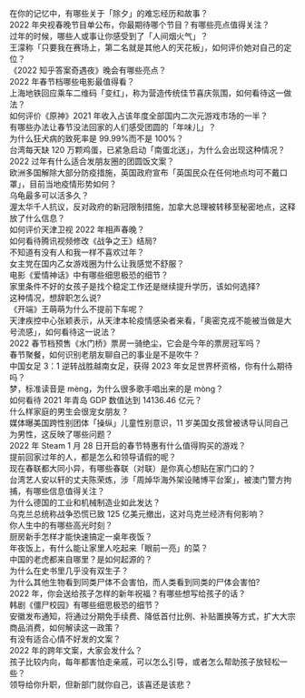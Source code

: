 在你的记忆中，有哪些关于「除夕」的难忘经历和故事？  
2022 年央视春晚节目单公布，你最期待哪个节目？有哪些亮点值得关注？  
过年的时候，哪些人或事让你感受到了「人间烟火气」？  
王濛称「只要我在赛场上，第二名就是其他人的天花板」，如何评价她对自己的定位？  
《2022 知乎答案奇遇夜》晚会有哪些亮点？  
2022 年春节档哪些电影最值得看？  
上海地铁回应乘车二维码「变红」，称为营造传统佳节喜庆氛围，如何看待这一做法？  
如何评价《原神》2021 年收入占该年度全部国内二次元游戏市场的一半？  
有哪些办法让春节没法回家的人们感受团圆的「年味儿」？  
为什么狂犬病的致死率是 99.99%而不是 100%？  
台湾每天缺 120 万颗鸡蛋，已紧急启动「南蛋北送」，为什么会出现这种情况？  
2022 过年有什么适合发朋友圈的团圆饭文案？  
欧洲多国解除大部分防疫措施，英国政府宣布「英国民众在任何地点均可不戴口罩」，目前当地疫情形势如何？  
乌龟最多可以活多久？  
渥太华千人抗议，反对政府的新冠限制措施，加拿大总理被转移至秘密地点，这释放了什么信息？  
如何评价天津卫视 2022 年相声春晚？  
如何看待腾讯视频修改《战争之王》结局?  
不知道有没有人和我一样不喜欢过年？  
女主党在国内乙女游戏圈为什么让我感觉不舒服？  
电影《爱情神话》中有哪些细思极恐的细节？  
家里条件不好的女孩子是找个稳定工作还是继续提升学历，该如何选择?  
这种情况，想辞职怎么说?  
《开端》王萌萌为什么不提前下车呢？  
天津疾控中心张颖表示，从天津本轮疫情感染者来看，「奥密克戎不能被当做是大号流感」，如何看待这一说法？  
2022 春节档预售《水门桥》票房一骑绝尘，它会是今年的票房冠军吗？  
春节聚餐，如何识别老朋友聊自己的事业是不是吹牛？  
中国女足 3：1 逆转战胜越南女足，获得 2023 年女足世界杯资格，你有什么期待吗？  
梦，标准读音是 mèng，为什么很多歌手唱出来的是 mòng？  
如何看待 2021 年青岛 GDP 数值达到 14136.46 亿元？  
什么样家庭的男生会很宠女朋友？  
媒体曝美国跨性别团体「操纵」儿童性别意识，11 岁美国女孩曾被诱导认同自己为男性，这反映了哪些问题？  
2022 年 Steam  1 月 28 日开启的春节特惠有什么值得购买的游戏？  
提前回家过年的人，都是怎么和领导请假的呢？  
现在春联都大同小异，有哪些春联（对联）是你真心想贴在家门口的？  
台湾艺人安以轩的丈夫陈荣炼，涉「周焯华海外架设赌博平台案」，被澳门警方拘捕，有哪些信息值得关注？  
为什么德国的工业和机械制造业如此发达？  
乌克兰总统称战争恐慌已致 125 亿美元撤出，这对乌克兰经济有何影响？  
你人生中的有哪些高光时刻？  
厨房新手怎样才能快速搞定一桌年夜饭？  
年夜饭上，有什么能让家里人吃起来「眼前一亮」的菜？  
中国的老虎都来自哪里？是如何起源的？  
为什么在史书里几乎没有双生子？  
为什么其他生物看到同类尸体不会害怕，而人类看到同类的尸体会害怕?  
2022 年，你会送给孩子怎样的新年祝福？有哪些想写给孩子的话？  
韩剧《僵尸校园》有哪些细思极恐的细节？  
安徽发布通知，将通过分期免手续费、降低首付比例、补贴置换等方式，扩大大宗商品消费，如何解读这一政策？  
有没有适合心情不好发的文案？  
2022 年的跨年文案，大家会发什么？  
孩子比较内向，每年都害怕走亲戚，可以怎么引导，或者怎么帮助孩子放轻松一些？  
领导给你升职，但新部门就你自己，该喜还是该悲？  
